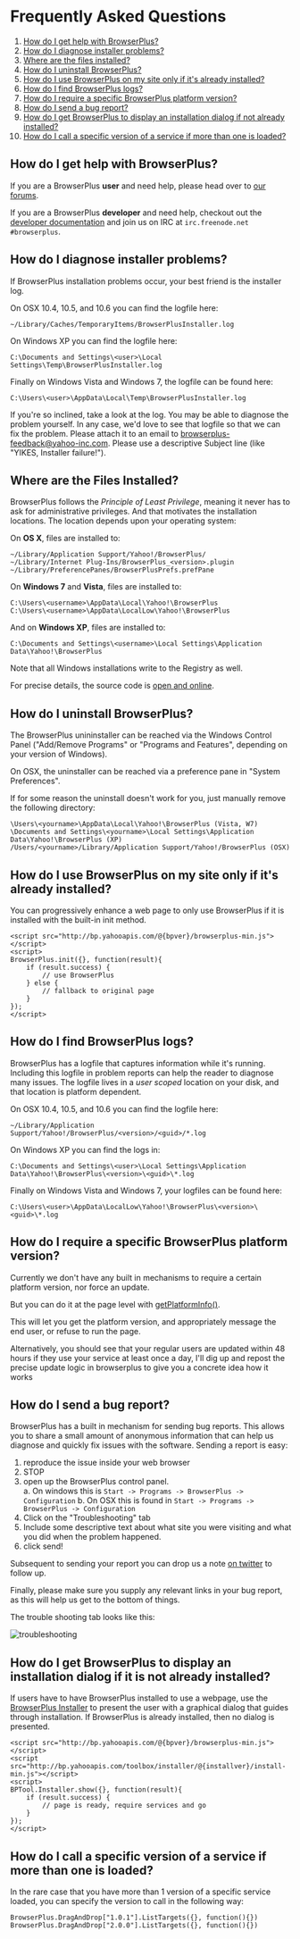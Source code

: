 # Frequently Asked Questions

1. [How do I get help with BrowserPlus?](#support)
1. [How do I diagnose installer problems?](#diagnoseInstallerProblem)
1. [Where are the files installed?](#installationLocation)
1. [How do I uninstall BrowserPlus?](#uninstall)
1. [How do I use BrowserPlus on my site only if it's already installed?](#initProgressively)
1. [How do I find BrowserPlus logs?](#findLogfiles)
1. [How do I require a specific BrowserPlus platform version?](#specificPlatform)
1. [How do I send a bug report?](#bugReport)
1. [How do I get BrowserPlus to display an installation dialog if not already installed?](#installDialog)
1. [How do I call a specific version of a service if more than one is loaded?](#specificVersion)



<a name="support"></a>
## How do I get help with BrowserPlus?

If you are a BrowserPlus **user** and need help, please head over to [our forums](http://developer.yahoo.net/forum/index.php?s=887c0d15830324ed1fd45a1180d3dcf6&showforum=83).

If you are a BrowserPlus **developer** and need help, checkout out the [developer documentation](/docs/) and join us on IRC at 
`irc.freenode.net #browserplus`.



<a name="diagnoseInstallerProblem"></a>
## How do I diagnose installer problems?

If BrowserPlus installation problems occur, your best friend is the installer log.  

On OSX 10.4, 10.5, and 10.6 you can find the logfile here:

    ~/Library/Caches/TemporaryItems/BrowserPlusInstaller.log

On Windows XP you can find the logfile here:

    C:\Documents and Settings\<user>\Local Settings\Temp\BrowserPlusInstaller.log

Finally on Windows Vista and Windows 7, the logfile can be found here:

    C:\Users\<user>\AppData\Local\Temp\BrowserPlusInstaller.log

If you're so inclined, take a look at the log. You may be able to diagnose the problem yourself. In any case, we'd love to see that
logfile so that we can fix the problem. Please attach it to an email to <browserplus-feedback@yahoo-inc.com>. Please use a descriptive
Subject line (like "YIKES, Installer failure!").




<a name="installationLocation"></a>
## Where are the Files Installed?

BrowserPlus follows the *Principle of Least Privilege*, meaning it never has to ask for administrative privileges.
And that motivates the installation locations.  The location depends upon your operating system:

On **OS X**, files are installed to:

    ~/Library/Application Support/Yahoo!/BrowserPlus/
    ~/Library/Internet Plug-Ins/BrowserPlus_<version>.plugin
    ~/Library/PreferencePanes/BrowserPlusPrefs.prefPane

On **Windows 7** and **Vista**, files are installed to:

    C:\Users\<username>\AppData\Local\Yahoo!\BrowserPlus
    C:\Users\<username>\AppData\LocalLow\Yahoo!\BrowserPlus

And on **Windows XP**, files are installed to:

	C:\Documents and Settings\<username>\Local Settings\Application Data\Yahoo!\BrowserPlus

Note that all Windows installations write to the Registry as well.

For precise details, the source code is [open and online](http://github.com/browserplus/platform/tree/master/src/libs/installer/lib).




<a name="uninstall"></a>
## How do I uninstall BrowserPlus?

The BrowserPlus unininstaller can be reached via the Windows Control Panel ("Add/Remove Programs" or "Programs and Features", depending on your version of Windows). 

On OSX, the uninstaller can be reached via a preference pane in "System Preferences". 

If for some reason the uninstall doesn't work for you, just manually remove the following directory:

    \Users\<yourname>\AppData\Local\Yahoo!\BrowserPlus (Vista, W7)
    \Documents and Settings\<yourname>\Local Settings\Application Data\Yahoo!\BrowserPlus (XP)
    /Users/<yourname>/Library/Application Support/Yahoo!/BrowserPlus (OSX)




<a name="initProgressively"></a>
## How do I use BrowserPlus on my site only if it's already installed?

You can progressively enhance a web page to only use BrowserPlus if it is installed with the built-in init method.

    <script src="http://bp.yahooapis.com/@{bpver}/browserplus-min.js"></script>  
    <script>
    BrowserPlus.init({}, function(result){
        if (result.success) {
            // use BrowserPlus
        } else {
            // fallback to original page
        }
    }); 
    </script>



<a name="findLogfiles"></a>
## How do I find BrowserPlus logs?

BrowserPlus has a logfile that captures information while it's
running.  Including this logfile in problem reports can help the
reader to diagnose many issues.  The logfile lives in a _user scoped_
location on your disk, and that location is platform dependent.

On OSX 10.4, 10.5, and 10.6 you can find the logfile here:

    ~/Library/Application Support/Yahoo!/BrowserPlus/<version>/<guid>/*.log

On Windows XP you can find the logs in:

    C:\Documents and Settings\<user>\Local Settings\Application Data\Yahoo!\BrowserPlus\<version>\<guid>\*.log

Finally on Windows Vista and Windows 7, your logfiles can be found here:

    C:\Users\<user>\AppData\LocalLow\Yahoo!\BrowserPlus\<version>\<guid>\*.log



<a name="specificPlatform"></a>
## How do I require a specific BrowserPlus platform version?

Currently we don't have any built in mechanisms to require a certain platform version, nor force an update.

But you can do it at the page level with 
[getPlatformInfo()](/docs/web_dev/JavaScript_API_Reference.html#getPlatformInfo).

This will let you get the platform version, and appropriately message the end user, or refuse to run the page.

Alternatively, you should see that your regular users are updated within 48 hours if they use your service at least once a day, I'll
dig up and repost the precise update logic in browserplus to give you a concrete idea how it works


<a name="bugReport"></a>
## How do I send a bug report?

BrowserPlus has a built in mechanism for sending bug reports.  This
allows you to share a small amount of anonymous information that
can help us diagnose and quickly fix issues with the software.  Sending
a report is easy:

1. reproduce the issue inside your web browser
2. STOP
3. open up the BrowserPlus control panel.  
  a. On windows this is `Start -> Programs -> BrowserPlus -> Configuration`
  b. On OSX this is found in `Start -> Programs -> BrowserPlus -> Configuration`
4. Click on the "Troubleshooting" tab
5. Include some descriptive text about what site you were visiting and what you did when the problem happened.
6. click send!

Subsequent to sending your report you can drop us a note [on twitter](http://twitter.com/browserplus) to follow up.

Finally, please make sure you supply any relevant links in your bug report, as this will help us get to the bottom of things.

The trouble shooting tab looks like this:

  ![troubleshooting](/i/troubleshooting.jpg)



<a name="installDialog"></a>
## How do I get BrowserPlus to display an installation dialog if it is not already installed?

If users have to have BrowserPlus installed to use a webpage, use the [BrowserPlus
Installer](/docs/widgets/installer.html) to present 
the user with a graphical dialog that guides through installation. If BrowserPlus is 
already installed, then no dialog is presented.

    <script src="http://bp.yahooapis.com/@{bpver}/browserplus-min.js"></script>  
    <script src="http://bp.yahooapis.com/toolbox/installer/@{installver}/install-min.js"></script>  
    <script>
    BPTool.Installer.show({}, function(result){
        if (result.success) {
            // page is ready, require services and go
        }
    });
    </script>


<a name="specificVersion"></a>
## How do I call a specific version of a service if more than one is loaded?

In the rare case that you have more than 1 version of a specific service loaded, you can specify the version
to call in the following way:

	BrowserPlus.DragAndDrop["1.0.1"].ListTargets({}, function(){})
	BrowserPlus.DragAndDrop["2.0.0"].ListTargets({}, function(){})
    
